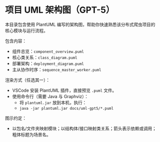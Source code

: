 # 项目 UML 架构图（GPT-5）

本目录包含使用 PlantUML 编写的架构图，帮助你快速熟悉该分布式爬虫项目的核心模块与运行流程。

包含内容：
- 组件总览：`component_overview.puml`
- 核心类关系：`class_diagram.puml`
- 部署架构：`deployment_diagram.puml`
- 主从协作时序：`sequence_master_worker.puml`

渲染方式（任选其一）：
- VSCode 安装 PlantUML 插件，直接预览 `.puml` 文件。
- 使用命令行（需要 Java 与 Graphviz）：
  - 将 `plantuml.jar` 放到本机，执行：
  - `java -jar plantuml.jar docs/uml-gpt5/*.puml`

图示约定：
- 以包名/文件夹映射模块；以结构体/接口映射类关系；箭头表示依赖或调用；粗体标题为场景名。